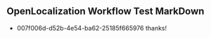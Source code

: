 ## OpenLocalization Workflow Test MarkDown
* 007f006d-d52b-4e54-ba62-25185f665976 thanks!

<!--HONumber=Sep16_HO1-->


